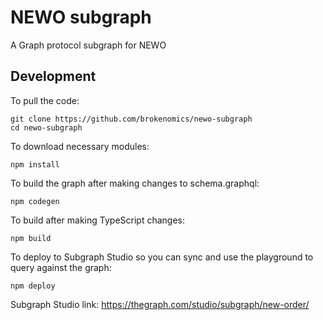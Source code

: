 # NEWO subgraph

A Graph protocol subgraph for NEWO

## Development

To pull the code:
```
git clone https://github.com/brokenomics/newo-subgraph
cd newo-subgraph
```

To download necessary modules:
```
npm install
```

To build the graph after making changes to schema.graphql:
```
npm codegen
```

To build after making TypeScript changes:
```
npm build
```

To deploy to Subgraph Studio so you can sync and use the playground to query against the graph:
```
npm deploy
```

Subgraph Studio link: https://thegraph.com/studio/subgraph/new-order/
